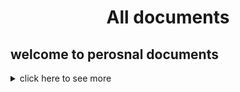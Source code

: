   <h1 align="center" > All documents </h1>


## welcome to perosnal documents


<details>
  
<summary> click here to see more   </summary>
!hello and welcome 
  
</details>
